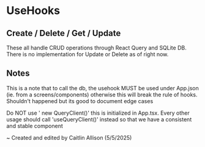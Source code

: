 # UseHooks
## Create / Delete / Get / Update
These all handle CRUD operations through React Query and SQLite DB. There is no implementation for Update or Delete as of right now.

## Notes
This is a note that to call the db, the usehook MUST be used under App.json (ie. from a screens/components) otherwise this will break the rule of hooks. Shouldn't happened but its good to document edge cases


Do NOT use ' new QueryClient()' this is initialized in App.tsx. Every other usage should call 'useQueryClient()' instead so that we have a consistent and stable component

~ Created and edited by Caitlin Allison (5/5/2025)